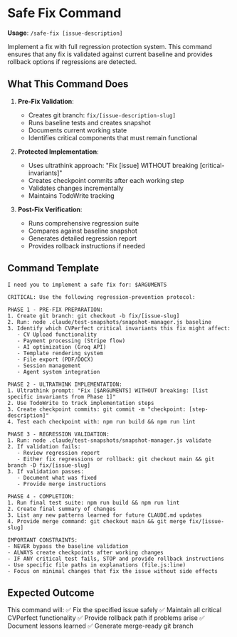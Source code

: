 # Safe Fix Command

**Usage**: `/safe-fix [issue-description]`

Implement a fix with full regression protection system. This command ensures that any fix is validated against current baseline and provides rollback options if regressions are detected.

## What This Command Does

1. **Pre-Fix Validation**:
   - Creates git branch: `fix/[issue-description-slug]`
   - Runs baseline tests and creates snapshot
   - Documents current working state
   - Identifies critical components that must remain functional

2. **Protected Implementation**:
   - Uses ultrathink approach: "Fix [issue] WITHOUT breaking [critical-invariants]"
   - Creates checkpoint commits after each working step
   - Validates changes incrementally
   - Maintains TodoWrite tracking

3. **Post-Fix Verification**:
   - Runs comprehensive regression suite
   - Compares against baseline snapshot
   - Generates detailed regression report
   - Provides rollback instructions if needed

## Command Template

```
I need you to implement a safe fix for: $ARGUMENTS

CRITICAL: Use the following regression-prevention protocol:

PHASE 1 - PRE-FIX PREPARATION:
1. Create git branch: git checkout -b fix/[issue-slug]
2. Run: node .claude/test-snapshots/snapshot-manager.js baseline
3. Identify which CVPerfect critical invariants this fix might affect:
   - CV Upload functionality
   - Payment processing (Stripe flow)
   - AI optimization (Groq API)
   - Template rendering system
   - File export (PDF/DOCX)
   - Session management
   - Agent system integration

PHASE 2 - ULTRATHINK IMPLEMENTATION:
1. Ultrathink prompt: "Fix [$ARGUMENTS] WITHOUT breaking: [list specific invariants from Phase 1]"
2. Use TodoWrite to track implementation steps
3. Create checkpoint commits: git commit -m "checkpoint: [step-description]"
4. Test each checkpoint with: npm run build && npm run lint

PHASE 3 - REGRESSION VALIDATION:
1. Run: node .claude/test-snapshots/snapshot-manager.js validate
2. If validation fails:
   - Review regression report
   - Either fix regressions or rollback: git checkout main && git branch -D fix/[issue-slug]
3. If validation passes:
   - Document what was fixed
   - Provide merge instructions

PHASE 4 - COMPLETION:
1. Run final test suite: npm run build && npm run lint
2. Create final summary of changes
3. List any new patterns learned for future CLAUDE.md updates
4. Provide merge command: git checkout main && git merge fix/[issue-slug]

IMPORTANT CONSTRAINTS:
- NEVER bypass the baseline validation
- ALWAYS create checkpoints after working changes
- IF ANY critical test fails, STOP and provide rollback instructions
- Use specific file paths in explanations (file.js:line)
- Focus on minimal changes that fix the issue without side effects
```

## Expected Outcome

This command will:
✅ Fix the specified issue safely
✅ Maintain all critical CVPerfect functionality
✅ Provide rollback path if problems arise
✅ Document lessons learned
✅ Generate merge-ready git branch